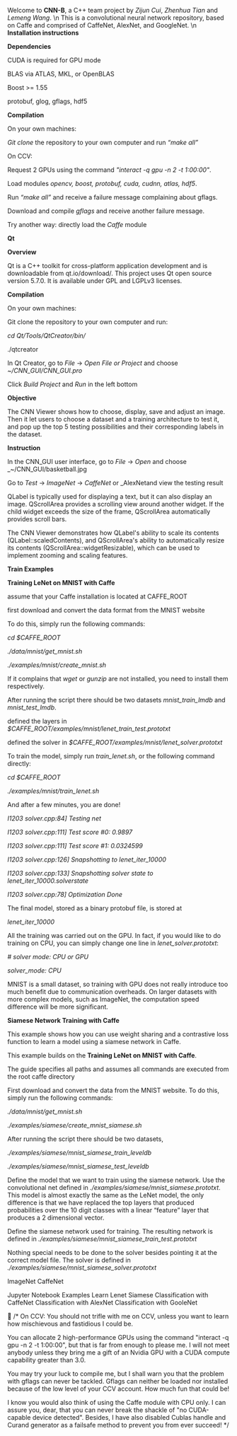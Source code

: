 Welcome to __CNN-B__, a C++ team project by _Zijun Cui_, _Zhenhua Tian_ and _Lemeng Wang_.  \n
This is a convolutional neural network repository, based on Caffe and comprised of CaffeNet, AlexNet, and GoogleNet.      \n
__Installation instructions__


__Dependencies__


CUDA is required for GPU mode


BLAS via ATLAS, MKL, or OpenBLAS


Boost >= 1.55


protobuf, glog, gflags, hdf5


__Compilation__


On your own machines:


_Git clone_ the repository to your own computer and run _“make all”_


On CCV:


Request 2 GPUs using the command _"interact -q gpu -n 2 -t 1:00:00"_.


Load modules _opencv, boost, protobuf, cuda, cudnn, atlas, hdf5_.


Run _“make all”_ and receive a failure message complaining about gflags.


Download and compile _gflags_ and receive another failure message.


Try another way: directly load the _Caffe_ module







__Qt__


__Overview__


Qt is a C++ toolkit for cross-platform application development and is downloadable from qt.io/download/. This project uses Qt open source version 5.7.0. It is available under GPL and LGPLv3 licenses.


__Compilation__


On your own machines:


Git clone the repository to your own computer and run:


_cd Qt/Tools/QtCreator/bin/_


./qtcreator


In Qt Creator, go to _File_ -> _Open File or Project_ and choose _~/CNN\_GUI/CNN\_GUI.pro_


Click _Build Project_ and _Run_ in the left bottom


__Objective__


The CNN Viewer shows how to choose, display, save and adjust an image. Then it let users to choose a dataset and a training architecture to test it, and pop up the top 5 testing possibilities and their corresponding labels in the dataset.


__Instruction__


In the CNN_GUI user interface, go to _File_ -> _Open_ and choose _~/CNN\_GUI/basketball.jpg


Go to _Test_ -> _ImageNet_ -> _CaffeNet_ or _AlexNetand view the testing result


QLabel is typically used for displaying a text, but it can also display an image. QScrollArea provides a scrolling view around another widget. If the child widget exceeds the size of the frame, QScrollArea automatically provides scroll bars.


The CNN Viewer demonstrates how QLabel's ability to scale its contents (QLabel::scaledContents), and QScrollArea's ability to automatically resize its contents (QScrollArea::widgetResizable), which can be used to implement zooming and scaling features.











__Train Examples__




__Training LeNet on MNIST with Caffe__




assume that your Caffe installation is located at CAFFE_ROOT


first download and convert the data format from the MNIST website


To do this, simply run the following commands:


_cd $CAFFE_ROOT_

_./data/mnist/get_mnist.sh_

_./examples/mnist/create_mnist.sh_


If it complains that _wget_ or _gunzip_ are not installed, you need to install them respectively. 


After running the script there should be two datasets _mnist_train_lmdb_ and _mnist_test_lmdb_.


defined the layers in  _$CAFFE_ROOT/examples/mnist/lenet_train_test.prototxt_


defined the solver in _$CAFFE_ROOT/examples/mnist/lenet_solver.prototxt_


To train the model, simply run _train_lenet.sh_, or the following command directly:


_cd $CAFFE_ROOT_

_./examples/mnist/train_lenet.sh_

And after a few minutes, you are done!


_I1203 solver.cpp:84] Testing net_

_I1203 solver.cpp:111] Test score #0: 0.9897_

_I1203 solver.cpp:111] Test score #1: 0.0324599_


_I1203 solver.cpp:126] Snapshotting to lenet_iter_10000_

_I1203 solver.cpp:133] Snapshotting solver state to lenet_iter_10000.solverstate_

_I1203 solver.cpp:78] Optimization Done_


The final model, stored as a binary protobuf file, is stored at


_lenet_iter_10000_


All the training was carried out on the GPU. In fact, if you would like to do training on CPU, you can simply change one line in _lenet_solver.prototxt_:


_# solver mode: CPU or GPU_

_solver_mode: CPU_


MNIST is a small dataset, so training with GPU does not really introduce too much benefit due to communication overheads. On larger datasets with more complex models, such as ImageNet, the computation speed difference will be more significant.




__Siamese Network Training with Caffe__


This example shows how you can use weight sharing and a contrastive loss function to learn a model using a siamese network in Caffe.


This example builds on the __Training LeNet on MNIST with Caffe__. 


The guide specifies all paths and assumes all commands are executed from the root caffe directory


First download and convert the data from the MNIST website. To do this, simply run the following commands:


_./data/mnist/get_mnist.sh_

_./examples/siamese/create_mnist_siamese.sh_


After running the script there should be two datasets, 


_./examples/siamese/mnist_siamese_train_leveldb_


_./examples/siamese/mnist_siamese_test_leveldb_


Define the model that we want to train using the siamese network. Use the convolutional net defined in _./examples/siamese/mnist_siamese.prototxt_. This model is almost exactly the same as the LeNet model, the only difference is that we have replaced the top layers that produced probabilities over the 10 digit classes with a linear “feature” layer that produces a 2 dimensional vector.


Define the siamese network used for training. The resulting network is defined in _./examples/siamese/mnist_siamese_train_test.prototxt_


Nothing special needs to be done to the solver besides pointing it at the correct model file. The solver is defined in _./examples/siamese/mnist_siamese_solver.prototxt_






ImageNet
CaffeNet


Jupyter Notebook Examples
Learn Lenet
Siamese
Classification with CaffeNet
Classification with AlexNet
Classification with GooleNet





/*
On CCV:
You should not trifle with me on CCV, unless you want to learn how mischievous and fastidious I could be.


You can allocate 2 high-performance GPUs using the command "interact -q gpu -n 2 -t 1:00:00", but that is far from enough to please me. I will not meet anybody unless they bring me a gift of an Nvidia GPU with a CUDA compute capability greater than 3.0.


You may try your luck to compile me, but I shall warn you that the problem with gflags can never be tackled. Gflags can neither be loaded nor installed because of the low level of your CCV account. How much fun that could be!


I know you would also think of using the Caffe module with CPU only. I can assure you, dear, that you can never break the shackle of "no CUDA-capable device detected". Besides, I have also disabled Cublas handle and Curand generator as a failsafe method to prevent you from ever succeed!
*/

